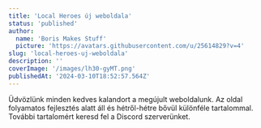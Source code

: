 ```yaml
---
title: 'Local Heroes új weboldala'
status: 'published'
author:
  name: 'Boris Makes Stuff'
  picture: 'https://avatars.githubusercontent.com/u/25614829?v=4'
slug: 'local-heroes-uj-weboldala'
description: ''
coverImage: '/images/lh30-gyMT.png'
publishedAt: '2024-03-10T18:52:57.564Z'
---
```


Üdvözlünk minden kedves kalandort a megújult weboldalunk. Az oldal folyamatos fejlesztés alatt áll és hétről-hétre bővül különféle tartalommal. További tartalomért keresd fel a Discord szerverünket.